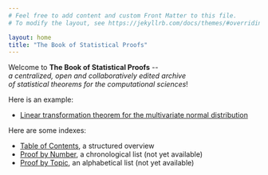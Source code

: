 ```yaml
---
# Feel free to add content and custom Front Matter to this file.
# To modify the layout, see https://jekyllrb.com/docs/themes/#overriding-theme-defaults

layout: home
title: "The Book of Statistical Proofs"
---
```



Welcome to **The Book of Statistical Proofs** -- <br>
*a centralized, open and collaboratively edited archive <br>
of statistical theorems for the computational sciences*!

Here is an example:

- [Linear transformation theorem for the multivariate normal distribution](Proofs/mvn-ltt.md)

Here are some indexes:

- [Table of Contents](Indexes/Table_of_Contents.md), a structured overview
- [Proof by Number](Indexes/Proof_by_Number.md), a chronological list (not yet available)
- [Proof by Topic](Indexes/Proof_by_Topic.md), an alphabetical list (not yet available)